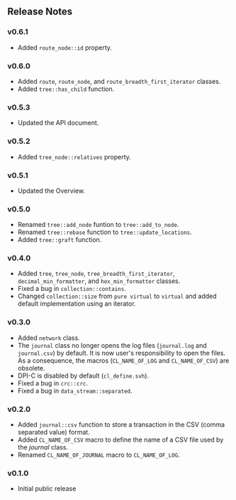 ## Release Notes

### v0.6.1
- Added `route_node::id` property.

### v0.6.0
- Added `route`, `route_node`, and `route_breadth_first_iterator` classes.
- Added `tree::has_child` function.

### v0.5.3
- Updated the API document.

### v0.5.2
- Added `tree_node::relatives` property.

### v0.5.1
- Updated the Overview.

### v0.5.0
- Renamed `tree::add_node` funtion to `tree::add_to_node`.
- Renamed `tree::rebase` function to `tree::update_locations`.
- Added `tree::graft` function.

### v0.4.0
- Added `tree`, `tree_node`, `tree_breadth_first_iterator`, `decimal_min_formatter`, and `hex_min_formatter` classes.
- Fixed a bug in `collection::contains`.
- Changed `collection::size` from `pure virtual` to `virtual` and added default implementation using an iterator.

### v0.3.0
- Added `network` class.
- The `journal` class no longer opens the log files (`journal.log` and
  `journal.csv`) by default. It is now user's responsibility to open the
  files. As a consequence, the macros (`CL_NAME_OF_LOG` and `CL_NAME_OF_CSV`)
  are obsolete.
- DPI-C is disabled by default (`cl_define.svh`).
- Fixed a bug in `crc::crc`.
- Fixed a bug in `data_stream::separated`.

### v0.2.0
- Added `journal::csv` function to store a transaction in the CSV (comma
  separated value) format.
- Added `CL_NAME_OF_CSV` macro to define the name of a CSV file used by the
  *journal* class.
- Renamed `CL_NAME_OF_JOURNAL` macro to `CL_NAME_OF_LOG`.

### v0.1.0
- Initial public release
